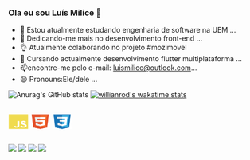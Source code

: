### Ola eu sou Luís Milice 👋


- 🔭 Estou atualmente estudando engenharia de software na UEM ...
- 🌱 Dedicando-me mais no desenvolvimento front-end ...
- 👌 Atualmente colaborando no projeto #mozimovel
- 👯 Cursando actualmente desenvolvimento flutter multiplataforma ...
- 📫encontre-me pelo e-mail: luismilice@outlook.com...
- 😄 Pronouns:Ele/dele ...


![Anurag's GitHub stats](https://github-readme-stats.vercel.app/api?username=luisMilice&show_icons=true&theme=dracula)
[![willianrod's wakatime stats](https://github-readme-stats.vercel.app/api/wakatime?username=luisMilice)](https://github.com/anuraghazra/github-readme-stats)


<div style="display: inline_block"><br>
  <img align="center" alt="Rafa-Js" height="30" width="40" src="https://raw.githubusercontent.com/devicons/devicon/master/icons/javascript/javascript-plain.svg">
  <img align="center" alt="Rafa-HTML" height="30" width="40" src="https://raw.githubusercontent.com/devicons/devicon/master/icons/html5/html5-original.svg">
  <img align="center" alt="Rafa-CSS" height="30" width="40" src="https://raw.githubusercontent.com/devicons/devicon/master/icons/css3/css3-original.svg">
</div>
  
  ##
<div> 
  <a href="[https://www.youtube.com/channel/UC_-uuuZbY0AAt9CViNzvc-Q](https://www.youtube.com/channel/UCRs8m7SeSWz2aYoh1oBN6VA)" target="_blank"><img src="https://img.shields.io/badge/YouTube-FF0000?style=for-the-badge&logo=youtube&logoColor=white" target="_blank"></a>
  <a href="https://instagram.com/rafaballerini" target="_blank"><img src="https://img.shields.io/badge/-Instagram-%23E4405F?style=for-the-badge&logo=instagram&logoColor=white" target="_blank"></a>
  <a href = "mailto:contatorafaballerini@gmail.com"><img src="https://img.shields.io/badge/-Gmail-%23333?style=for-the-badge&logo=gmail&logoColor=white" target="_blank"></a>
  <a href="https://www.linkedin.com/in/rafaella-ballerini-45875016a" target="_blank"><img src="https://img.shields.io/badge/-LinkedIn-%230077B5?style=for-the-badge&logo=linkedin&logoColor=white" target="_blank"></a> 
  
</div>
